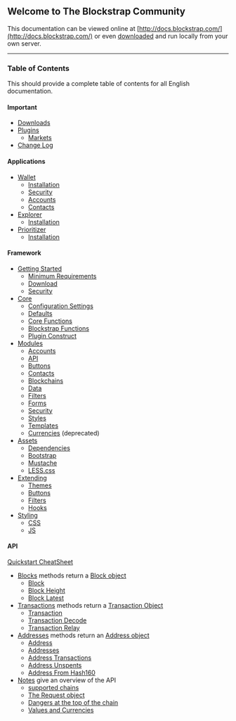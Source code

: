 ## Welcome to The Blockstrap Community

This documentation can be viewed online at [http://docs.blockstrap.com/](http://docs.blockstrap.com/) or even [downloaded](https://github.com/blockstrap/docs/) and run locally from your own server.

---------------------

### Table of Contents

This should provide a complete table of contents for all English documentation.


#### Important

* [Downloads](en/downloads/)
* [Plugins](en/plugins/)
    * [Markets](en/plugins/markets/)
* [Change Log](en/changes/)

#### Applications

* [Wallet](en/applications/wallet/)
    * [Installation](en/applications/wallet/installation/)
    * [Security](en/applications/wallet/security/)
    * [Accounts](en/applications/wallet/accounts/)
    * [Contacts](en/applications/wallet/contacts/)
* [Explorer](en/applications/explorer/)
    * [Installation](en/applications/explorer/installation/)
* [Prioritizer](en/applications/prioritizer/)
    * [Installation](en/applications/prioritizer/installation/)

#### Framework

* [Getting Started](en/framework/started/)
    * [Minimum Requirements](en/framework/started/requirements/)
    * [Download](en/framework/started/download/)
    * [Security](en/framework/started/security/)
* [Core](en/framework/core/)
    * [Configuration Settings](en/framework/core/configuration/)
    * [Defaults](en/framework/core/defaults/)
    * [Core Functions](en/framework/core/core-functions/)
    * [Blockstrap Functions](en/framework/core/blockstrap-functions/)
    * [Plugin Construct](en/framework/core/construct/)
* [Modules](en/framework/modules/)
    * [Accounts](en/framework/modules/accounts/)
    * [API](en/framework/modules/api/)
    * [Buttons](en/framework/modules/buttons/)
    * [Contacts](en/framework/modules/contacts/)
    * [Blockchains](en/framework/modules/blockchains/)
    * [Data](en/framework/modules/data/)
    * [Filters](en/framework/modules/filters/)
    * [Forms](en/framework/modules/forms/)
    * [Security](en/framework/modules/security/)
    * [Styles](en/framework/modules/styles/)
    * [Templates](en/framework/modules/templates/)
    * [Currencies](en/framework/modules/currencies/) (deprecated)
* [Assets](en/framework/assets/)
    * [Dependencies](en/framework/assets/dependencies/)
    * [Bootstrap](en/framework/assets/bootstrap/)
    * [Mustache](en/framework/assets/mustache/)
    * [LESS.css](en/framework/assets/less/)
* [Extending](en/framework/extending/)
    * [Themes](en/framework/extending/themes/)
    * [Buttons](en/framework/extending/buttons/)
    * [Filters](en/framework/extending/filters/)
    * [Hooks](en/framework/extending/hooks/)
* [Styling](en/framework/styling/)
    * [CSS](en/framework/styling/css/)
    * [JS](en/framework/styling/js/)

#### API
[Quickstart CheatSheet](en/api/v0/notes/at-a-glance)


* [Blocks](en/api/v0/blocks) methods return a [Block object](en/api/v0/blocks/blockobject/)
  * [Block](en/api/v0/blocks/block-id/)
  * [Block Height](en/api/v0/blocks/block-height/)
  * [Block Latest](en/api/v0/blocks/block-latest/)
* [Transactions](en/api/v0/transactions/) methods return a [Transaction Object](en/api/v0/transactions/transactionobject/)
  * [Transaction](en/api/v0/transactions/transaction-id/)
  * [Transaction Decode](en/api/v0/transactions/transaction-decode/)
  * [Transaction Relay](en/api/v0/transactions/transaction-relay/)
* [Addresses](en/api/v0/addresses/) methods return an [Address object](en/api/v0/addresses/addressobject/)
  * [Address](en/api/v0/addresses/address-id/)
  * [Addresses](en/api/v0/addresses/address-ids/)
  * [Address Transactions](en/api/v0/addresses/address-transactions/)
  * [Address Unspents](en/api/v0/addresses/address-unspents/)
  * [Address From Hash160](en/api/v0/addresses/address-from-hash160/)
* [Notes](en/api/v0/notes) give an overview of the API
  * [supported chains](en/api/v0/notes/chains/)
  * [The Request object](en/api/v0/notes/requestobject/)
  * [Dangers at the top of the chain](en/api/v0/notes/top-of-the-chain/)
  * [Values and Currencies](en/api/v0/notes/values-and-currencies/)